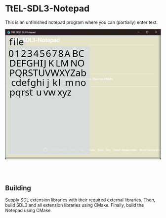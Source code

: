 # TtEL-SDL3-Notepad
This is an unfinished notepad program where you can (partially) enter text.

![Screenshot of the notepad program.](README-assets/Screenshot.png)


<br><br>

## Building
Supply SDL extension libraries with their required external libraries.
Then, build SDL3 and all extension libraries using CMake.
Finally, build the Notepad using CMake.
